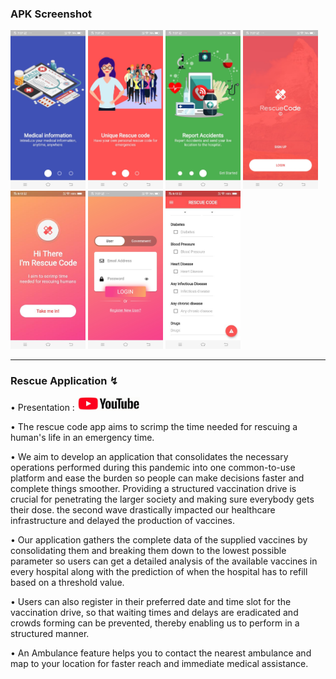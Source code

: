 
<h3> APK Screenshot </h3>
<div>
<img src="ImagesReadme/1.jpeg" width="120"> <img src="ImagesReadme/2.jpeg" width="120">
<img src="ImagesReadme/3.jpeg" width="120"> <img src="ImagesReadme/4.jpeg" width="120">
<img src="ImagesReadme/5.jpeg" width="120"> <img src="ImagesReadme/6.jpeg" width="120">
 <img src="ImagesReadme/7.jpg" width="120">
 </div>
<hr>

<h3> Rescue Application ↯</h3>
<div>
 <p>• Presentation : <a href="https://www.youtube.com/channel/UCPghypjzxDj_gSj0yYX9lbw/"><img src="youtubee.jpg" width="100"> </a> </p>
<p>
• The rescue code app aims to scrimp the time needed for rescuing a human's life in an emergency time.</p> 

<p>• We aim to develop an application that consolidates the necessary operations performed during this pandemic into one common-to-use platform and ease the burden so people can make decisions faster and complete things smoother. Providing a structured vaccination drive is crucial for penetrating the larger society and making sure everybody gets their dose. the second wave drastically impacted our healthcare infrastructure and delayed the production of vaccines. </p>

<p>• Our application gathers the complete data of the supplied vaccines by consolidating them and breaking them down to the lowest possible parameter so users can get a detailed analysis of the available vaccines in every hospital along with the prediction of when the hospital has to refill based on a threshold value.</p>

<p>• Users can also register in their preferred date and time slot for the vaccination drive, so that waiting times and delays are eradicated and crowds forming can be prevented, thereby enabling us to perform in a structured manner.</p>

<p>• An Ambulance feature helps you to contact the nearest ambulance and map to your location for faster reach and immediate medical assistance.
</p>
 </div>






 
